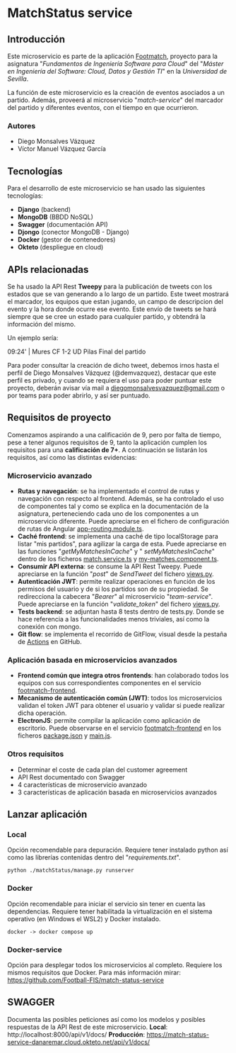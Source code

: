 # MatchStatus service

## Introducción
Este microservicio es parte de la aplicación [Footmatch](https://github.com/orgs/Football-FIS/repositories), proyecto para la asignatura "*Fundamentos de Ingeniería Software para Cloud*" del "*Máster en Ingeniería del Software: Cloud, Datos y Gestión TI*" en la *Universidad de Sevilla*.

La función de este microservicio es la creación de eventos asociados a un partido. Además, proveerá al microservicio "*match-service*" del marcador del partido y diferentes eventos, con el tiempo en que ocurrieron.

### Autores
- Diego Monsalves Vázquez
- Víctor Manuel Vázquez García


## Tecnologías
Para el desarrollo de este microservicio se han usado las siguientes tecnologías:

 - **Django** (backend)
 - **MongoDB** (BBDD NoSQL)
 - **Swagger** (documentación API)
 - **Djongo** (conector MongoDB - Django)
 - **Docker** (gestor de contenedores)
 - **Okteto** (despliegue en cloud)


## APIs relacionadas
Se ha usado la API Rest **Tweepy** para la publicación de tweets con los estados que se van generando a lo largo de un partido. Este tweet mostrará el marcador, los equipos que estan jugando, un campo de descripcion del evento y la hora donde ocurre ese evento.
Este envío de tweets se hará siempre que se cree un estado para cualquier partido, y obtendrá la información del mismo.

Un ejemplo sería: 

09:24' | Mures CF 1-2 UD Pilas
Final del partido

Para poder consultar la creación de dicho tweet, debemos irnos hasta el perfil de Diego Monsalves Vázquez (@demvazquez), destacar que este perfil es privado, y cuando se requiera el uso para poder puntuar este proyecto, deberán avisar vía mail a diegomonsalvesvazquez@gmail.com o por teams para poder abrirlo, y así ser puntuado.

## Requisitos de proyecto
Comenzamos aspirando a una calificación de 9, pero por falta de tiempo, pese a tener algunos requisitos de 9, tanto la aplicación cumplen los requisitos para una **calificación de 7+**. A continuación se listarán los requisitos, así como las distintas evidencias:

### Microservicio avanzado

 - **Rutas y navegación**: se ha implementado el control de rutas y navegación con respecto al frontend. Además, se ha controlado el uso de componentes tal y como se explica en la documentación de la asignatura, perteneciendo cada uno de los componentes a un microservicio diferente. Puede apreciarse en el fichero de configuración de rutas de Angular [app-routing.module.ts](https://github.com/Football-FIS/footmatch-frontend/blob/develop/src/app/app-routing.module.ts).
 - **Caché frontend**: se implementa una caché de tipo localStorage para listar "mis partidos", para agilizar la carga de esta. Puede apreciarse en las funciones "*getMyMatchesInCache*" y " *setMyMatchesInCache*" dentro de los ficheros [match.service.ts](https://github.com/Football-FIS/footmatch-frontend/blob/develop/src/app/services/matchStatus.service.ts) y [my-matches.component.ts](https://github.com/Football-FIS/footmatch-frontend/blob/develop/src/app/my-matches/match.component.ts).
 - **Consumir API externa**: se consume la API Rest Tweepy. Puede apreciarse en la función "*post*" de *SendTweet* del fichero [views.py](https://github.com/Football-FIS/match-status-service/blob/main/matchStatus/matchStatus_API/views.py).
 - **Autenticación JWT**: permite realizar operaciones en función de los permisos del usuario y de si los partidos son de su propiedad. Se redirecciona la cabecera "*Bearer*" al microservicio "*team-service*". Puede apreciarse en la función "*validate_token*" del fichero [views.py](https://github.com/Football-FIS/match-status-service/blob/main/matchStatus/matchStatus_API/views.py).
 - **Tests backend**: se adjuntan hasta 8 tests dentro de tests.py. Donde se hace referencia a las funcionalidades menos triviales, así como la conexión con mongo.
 - **Git flow**: se implementa el recorrido de GitFlow, visual desde la pestaña de [Actions](https://github.com/Football-FIS/match-status-service/actions) en GitHub.


### Aplicación basada en microservicios avanzados

 - **Frontend común que integra otros frontends**: han colaborado todos los equipos con sus correspondientes componentes en el servicio [footmatch-frontend](https://github.com/Football-FIS/footmatch-frontend).
 - **Mecanismo de autenticación común (JWT)**: todos los microservicios validan el token JWT para obtener el usuario y validar si puede realizar dicha operación.
 - **ElectronJS**: permite compilar la aplicación como aplicación de escritorio. Puede observarse en el servicio [footmatch-frontend](https://github.com/Football-FIS/footmatch-frontend) en los ficheros [package.json](https://github.com/Football-FIS/footmatch-frontend/blob/develop/package.json) y [main.js](https://github.com/Football-FIS/footmatch-frontend/blob/develop/main.js).

### Otros requisitos

 - Determinar el coste de cada plan del customer agreement
 - API Rest documentado con Swagger
 - 4 características de microservicio avanzado
 - 3 características de aplicación basada en microservicios avanzados


## Lanzar aplicación

### Local
Opción recomendable para depuración. Requiere tener instalado python así como las librerías contenidas dentro del "*requirements.txt*".

    python ./matchStatus/manage.py runserver

### Docker
Opción recomendable para iniciar el servicio sin tener en cuenta las dependencias. Requiere tener habilitada la virtualización en el sistema operativo (en Windows el WSL2) y Docker instalado.

    docker -> docker compose up

### Docker-service
Opción para desplegar todos los microservicios al completo. Requiere los mismos requisitos que Docker. Para más información mirar: https://github.com/Football-FIS/match-status-service


## SWAGGER
Documenta las posibles peticiones así como los modelos y posibles respuestas de la API Rest de este microservicio.
**Local**: http://localhost:8000/api/v1/docs/
**Producción**: https://match-status-service-danaremar.cloud.okteto.net/api/v1/docs/
